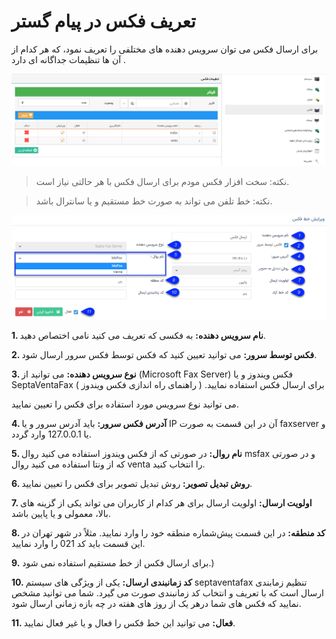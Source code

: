 # تعریف فکس در پیام گستر

برای ارسال فکس می توان سرویس دهنده های مختلفی را تعریف نمود، که هر کدام از آن ها تنظیمات جداگانه ای دارد .

![](Fax1.png)

> نکته: سخت افزار فکس مودم برای ارسال فکس با هر حالتی نیاز است.

> نکته: خط تلفن می تواند به صورت خط مستقیم و یا سانترال باشد.


![](Fax2.png)

**1. نام سرویس دهنده:** به فکسی که تعریف می کنید نامی اختصاص دهید.

**2. فکس توسط سرور:** می توانید تعیین کنید که فکس توسط فکس سرور ارسال شود.

**3. نوع سرویس دهنده:** می توانید از (Microsoft Fax Server) فکس ویندوز و یا SeptaVentaFax برای ارسال فکس استفاده نمایید. ( راهنمای راه اندازی فکس ویندوز )

 می توانید نوع سرویس مورد استفاده برای فکس را تعیین نمایید.

**4. آدرس فکس سرور:** باید آدرس سرور و یا IP  آن در این قسمت به صورت faxserver و یا 127.0.0.1 وارد گردد.

**5. نام روال:** در صورتی که از فکس ویندوز استفاده می کنید روال msfax و در صورتی که از ونتا استفاده می کنید روال venta را انتخاب کنید.

**6. روش تبدیل تصویر:** روش تبدیل تصویر برای فکس را تعیین نمایید.

**7. اولویت ارسال:** اولویت ارسال برای هر کدام از کاربران می تواند یکی از گزینه های بالا، معمولی و یا پایین باشد.

**8. کد منطقه:** در این قسمت پیش‌شماره منطقه خود را وارد نمایید. مثلاً در شهر تهران در این قسمت باید کد 021 را وارد نمایید.

**9.** برای ارسال فکس از خط مستقیم استفاده نمی شود.)

**10. کد زمانبندی ارسال:** یکی از ویژگی های سیستم  septaventafax تنظیم زمابندی ارسال است که با تعریف و انتخاب کد زمانبندی صورت می گیرد. شما می توانید مشخص نمایید که فکس های شما درهر یک از روز های هفته در چه بازه زمانی ارسال شود. 

**11. فعال:** می توانید این خط فکس را فعال و یا غیر فعال نمایید.
